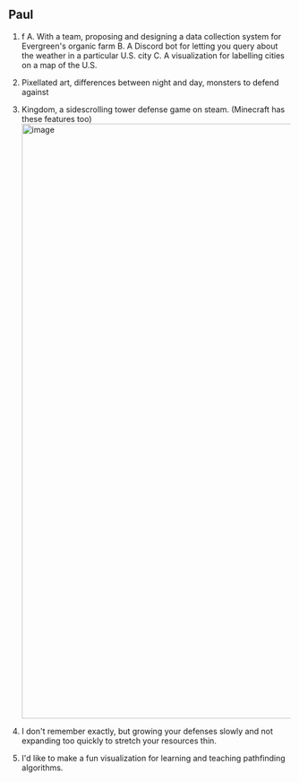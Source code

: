 ## Paul

1. f
    A. With a team, proposing and designing a data collection system for Evergreen's organic farm
    B. A Discord bot for letting you query about the weather in a particular U.S. city
    C. A visualization for labelling cities on a map of the U.S.

2. Pixellated art, differences between night and day, monsters to defend against
3. Kingdom, a sidescrolling tower defense game on steam. (Minecraft has these features too)
   <img width="1920" height="1060" alt="image" src="https://github.com/user-attachments/assets/fea40739-7c7d-4c4d-bf57-a77154fe8842" />

3. I don't remember exactly, but growing your defenses slowly and not expanding too quickly to stretch your resources thin.
4. I'd like to make a fun visualization for learning and teaching pathfinding algorithms.
